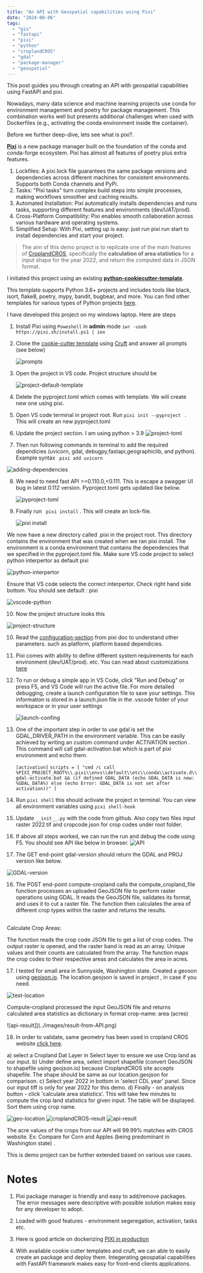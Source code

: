 ```yaml
---
title: "An API with Geospatial capabilities using Pixi"
date: "2024-08-06" 
tags:
  - "gis"
  - "fastapi"
  - "pixi"
  - "python"
  - "croplandCROS"
  - "gdal"
  - "package-manager"
  - "geospatial"
---
```

This post guides you through creating an API with geospatial capabilities using FastAPI and pixi.

Nowadays, many data science and machine learning projects use conda for environment management and poetry for package management. This combination works well but presents additional challenges when used with Dockerfiles (e.g., activating the conda environment inside the container). 

Before we further deep-dive, lets see what is pixi?. 

**[Pixi](https://prefix.dev/)** is a new package manager built on the foundation of the conda and conda-forge ecosystem. Pixi has almost all features of poetry plus extra features.

 1. Lockfiles: A pixi.lock file guarantees the same package versions and dependencies across different machines for consistent environments. Supports both Conda channels and PyPi.
2. Tasks: "Pixi tasks" turn complex build steps into simple processes, making workflows smoother and caching results.
3. Automated Installation: Pixi automatically installs dependencies and runs tasks, supporting different features and environments (dev/UAT/prod).
4. Cross-Platform Compatibility: Pixi enables smooth collaboration across various hardware and operating systems.
5. Simplified Setup: With Pixi, setting up is easy: just run pixi run start to install dependencies and start your project.


> The aim of this demo project is to replicate one of the main features of [CroplandCROS](https://croplandcros.scinet.usda.gov/), specifically the **calculation of area statistics** for a input  shape for the year 2022, and return the computed data in JSON format.

I initiated this project using an existing **[python-cookiecutter-template](https://github.com/timothycrosley/cookiecutter-python/)**.

This template supports Python 3.6+ projects and includes tools like black, isort, flake8, poetry, mypy, bandit, bugbear, and more. You can find other templates for various types of Python projects [here](https://github.com/search?q=cookiecutter&type=Repositories).


I have developed this project on my windows laptop. Here are steps

 1. Install Pixi using `Poweshell` in **admin** mode `iwr -useb https://pixi.sh/install.ps1 | iex`
 2. Clone the [cookie-cutter template](https://github.com/timothycrosley/cookiecutter-python/) using [Cruft](https://github.com/cruft/cruft) and answer all prompts  (see below)
   
     ![prompts](../images/cruft%20prompts.png)
3. Open the project in VS code. Project structure should be 

   ![project-default-template](../images/proj-structure-template.png)
  
4. Delete the pyproject.toml which comes with template. We will create new one using pixi.
5. Open VS code terminal in project root. Run `pixi init --pyproject ` . This will create an new pyproject.toml
6. Update the project section. I am using python > 3.9 
![project-toml](../images/project-toml.png)

7. Then run following commands in terminal to add the required dependicies (uvicorn, gdal, debugpy,fastapi,geographiclib, and python). Example syntax
 ` pixi add uvicorn` 

 ![adding-dependencies](../images/add%20dependencies.png)

8. We need to need fast API >=0.110.0,<0.111. This is escape a swagger UI bug in latest 0.112 version. Pyproject.toml gets updated like below.

    ![pyproject-toml](../images/pyproject-toml-new.png)

9. Finally run ` pixi install` . This will create an lock-file.

    ![pixi install](../images/pixi-install.png)

We now have a new directory called .pixi in the project root. This directory contains the environment that was created when we ran pixi install. The environment is a conda environment that contains the dependencies that we specified in the pyproject.toml file. Make sure VS code project to select python interpertor as default pixi

![python-interpertor](../images/python-interpertor.png)

Ensure that VS code selects the correct interpertor. Check right hand side bottom. You should see default : pixi 

![vscode-python](../images/vscode-chose-pixi.png)

10. Now the project structure looks this 

![project-structure](../images/project-structure.png)

10. Read the [configuration-section](https://pixi.sh/latest/features/multi_platform_configuration/) from pixi doc to understand other parameters.
such as platform, platform based dependicies.

11. Pixi comes with ability to define different system requirements for each environment (dev/UAT/prod). etc. You can read about customizations [here](https://pixi.sh/latest/features/multi_environment/#feature-environment-set-definitions)

12. To run or debug a simple app in VS Code, click "Run and Debug" or press F5, and VS Code will run the active file.  For more detailed debugging, create a launch configuration file to save your settings. This information is stored in a launch.json file in the .vscode folder of your workspace or in your user settings

    ![launch-confing](../images/launch.json.png)
13. One of the important step in order to use gdal is set the GDAL_DRIVER_PATH in the environment variable. 
    This can be  easily achieved by writing an custom command under ACTIVATION section . 
    This command will call gdal-activation.bat which is part of pixi environment and echo them.
    
    
    ` [activation] `
    `
    scripts = [
        "cmd /c call %PIXI_PROJECT_ROOT%\\.pixi\\envs\\default\\etc\\conda\\activate.d\\gdal-activate.bat && (if defined GDAL_DATA (echo GDAL_DATA is now: %GDAL_DATA%) else (echo Error: GDAL_DATA is not set after activation))"
    ] `

14. Run `pixi shell` this should activate the project in terminal. You can view all environment variables using `pixi shell-hook` 

15. Update `__init__.py` with the code from github. Also copy two files input raster 2022.tif and cropcode.json for crop codes under root folder.


15. If above all steps worked, we can run the run and debug the code using F5. You should see API like below in browser.
![API](../images/API.png)

15. The GET end-point gdal-version should return the GDAL and PROJ version like below.

![GDAL-version](../images/gdal-version.png)

16. The POST end-point compute-cropland calls the compute_cropland_file function processes an uploaded GeoJSON file to perform raster operations using GDAL. It reads the GeoJSON file, validates its format, and uses it to cut a raster file. The function then calculates the area of different crop types within the raster and returns the results.

##
Calculate Crop Areas:

The function reads the crop code JSON file to get a list of crop codes.
The output raster is opened, and the raster band is read as an array.
Unique values and their counts are calculated from the array.
The function maps the crop codes to their respective areas and calculates the area in acres.

17. I tested for small area in Sunnyside, Washington state. Created a geoson using [geojson.io](https://geojson.io/#map=2/0/20). The location.geojson is saved in project , in case if you need.

![test-location](../images/sunnyside-washinton.png)

Compute-cropland  processed the input GeoJSON file and returns calculated area statistics as dictionary in format crop-name: area (acres)

![api-result]](../images/result-from-API.png)

18. In order to validate, same geometry has been used in cropland CROS website [click here](https://croplandcros.scinet.usda.gov/). 

 a) select a Cropland Dat Layer in Select layer to ensure we use Crop land as our input.
 b) Under define area, select import shapefile (convert GeoJSON to shapefile using geojson.io) because CroplandCROS site accepts shapefile. The shape should be same as our location.geojson for comparison.
 c) Select year 2022 in bottom in 'select CDL year' panel. Since our input tiff is only for year 2022 for this demo.
 d) Finally - on analysis button - click 'calculate area statistics'. This will take few minutes to compute the crop land statistics for given input. The table will be displayed. Sort them using crop name. 

![geo-location](../images/croplandcros-sunnyside-2022.png)
 ![croplandCROS-result](../images/croplandcros-result.png)
 ![api-result](../images/result-from-API.png)

The acre values of the crops from our API will 99.99% matches with CROS website. Ex: Compare for Corn and Apples (being predominant in Washington state) .

This is demo project can be further extended based on various use cases. 


# Notes 

1. Pixi package manager is friendly and easy to add/remove packages. The error messages were descriptive with possible solution makes easy for any developer to adopt.

2. Loaded with good features - environment segeregation, activation, tasks etc. 

3. Here is good article on dockerizing [PIXI in production]( https://tech.quantco.com/blog/pixi-production) 

4. With available cookie cutter templates and cruft, we can able to easily create an package and deploy them. Integerating geospatial capabilities with FastAPI framework makes easy for front-end clients applications.
  